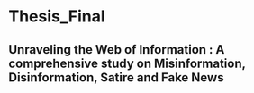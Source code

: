 # Thesis_Final

<h2>Unraveling the Web of Information : A comprehensive study on Misinformation, Disinformation, Satire and Fake News</h2>
